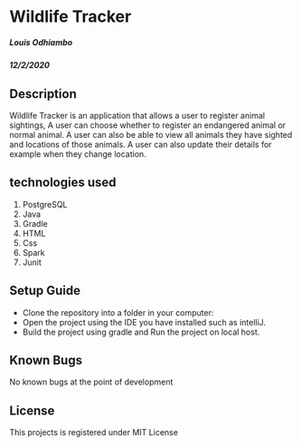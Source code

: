 # Wildlife Tracker
##### Louis Odhiambo
##### 12/2/2020

## Description
Wildlife Tracker is an application that allows a user to register animal sightings, A user can choose whether to register
an endangered animal or normal animal. A user can also be able to view all animals they have sighted and locations of those 
animals. A user can also update their details for example when they change location. 

## technologies used
1. PostgreSQL
2. Java
3. Gradle
4. HTML
5. Css
6. Spark
7. Junit

## Setup Guide
+ Clone the repository into a folder in your computer:
+ Open the project using the IDE you have installed such as intelliJ.
+ Build the project using gradle and Run the project on local host.

## Known Bugs
No known bugs at the point of development

## License
This projects is registered under MIT License